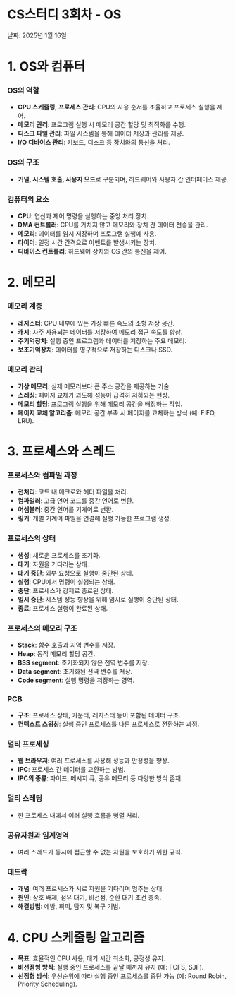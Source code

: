 # CS스터디 3회차 - OS

날짜: 2025년 1월 16일

# 1. OS와 컴퓨터

### OS의 역할

- **CPU 스케줄링, 프로세스 관리**: CPU의 사용 순서를 조율하고 프로세스 실행을 제어.
- **메모리 관리**: 프로그램 실행 시 메모리 공간 할당 및 최적화를 수행.
- **디스크 파일 관리**: 파일 시스템을 통해 데이터 저장과 관리를 제공.
- **I/O 디바이스 관리**: 키보드, 디스크 등 장치와의 통신을 처리.

### OS의 구조

- **커널, 시스템 호출, 사용자 모드**로 구분되며, 하드웨어와 사용자 간 인터페이스 제공.

### 컴퓨터의 요소

- **CPU**: 연산과 제어 명령을 실행하는 중앙 처리 장치.
- **DMA 컨트롤러**: CPU를 거치지 않고 메모리와 장치 간 데이터 전송을 관리.
- **메모리**: 데이터를 임시 저장하며 프로그램 실행에 사용.
- **타이머**: 일정 시간 간격으로 이벤트를 발생시키는 장치.
- **디바이스 컨트롤러**: 하드웨어 장치와 OS 간의 통신을 제어.

# 2. 메모리

### 메모리 계층

- **레지스터**: CPU 내부에 있는 가장 빠른 속도의 소형 저장 공간.
- **캐시**: 자주 사용되는 데이터를 저장하여 메모리 접근 속도를 향상.
- **주기억장치**: 실행 중인 프로그램과 데이터를 저장하는 주요 메모리.
- **보조기억장치**: 데이터를 영구적으로 저장하는 디스크나 SSD.

### 메모리 관리

- **가상 메모리**: 실제 메모리보다 큰 주소 공간을 제공하는 기술.
- **스레싱**: 페이지 교체가 과도해 성능이 급격히 저하되는 현상.
- **메모리 할당**: 프로그램 실행을 위해 메모리 공간을 배정하는 작업.
- **페이지 교체 알고리즘**: 메모리 공간 부족 시 페이지를 교체하는 방식 (예: FIFO, LRU).

# 3. 프로세스와 스레드

### 프로세스와 컴파일 과정

- **전처리**: 코드 내 매크로와 헤더 파일을 처리.
- **컴파일러**: 고급 언어 코드를 중간 언어로 변환.
- **어셈블러**: 중간 언어를 기계어로 변환.
- **링커**: 개별 기계어 파일을 연결해 실행 가능한 프로그램 생성.

### 프로세스의 상태

- **생성**: 새로운 프로세스를 초기화.
- **대기**: 자원을 기다리는 상태.
- **대기 중단**: 외부 요청으로 실행이 중단된 상태.
- **실행**: CPU에서 명령이 실행되는 상태.
- **중단**: 프로세스가 강제로 종료된 상태.
- **일시 중단**: 시스템 성능 향상을 위해 임시로 실행이 중단된 상태.
- **종료**: 프로세스 실행이 완료된 상태.

### 프로세스의 메모리 구조

- **Stack**: 함수 호출과 지역 변수를 저장.
- **Heap**: 동적 메모리 할당 공간.
- **BSS segment**: 초기화되지 않은 전역 변수를 저장.
- **Data segment**: 초기화된 전역 변수를 저장.
- **Code segment**: 실행 명령을 저장하는 영역.

### PCB

- **구조**: 프로세스 상태, 카운터, 레지스터 등이 포함된 데이터 구조.
- **컨텍스트 스위칭**: 실행 중인 프로세스를 다른 프로세스로 전환하는 과정.

### 멀티 프로세싱

- **웹 브라우저**: 여러 프로세스를 사용해 성능과 안정성을 향상.
- **IPC**: 프로세스 간 데이터를 교환하는 방법.
- **IPC의 종류**: 파이프, 메시지 큐, 공유 메모리 등 다양한 방식 존재.

### 멀티 스레딩

- 한 프로세스 내에서 여러 실행 흐름을 병렬 처리.

### 공유자원과 임계영역

- 여러 스레드가 동시에 접근할 수 없는 자원을 보호하기 위한 규칙.

### 데드락

- **개념**: 여러 프로세스가 서로 자원을 기다리며 멈추는 상태.
- **원인**: 상호 배제, 점유 대기, 비선점, 순환 대기 조건 충족.
- **해결방법**: 예방, 회피, 탐지 및 복구 기법.

# 4. CPU 스케줄링 알고리즘

- **목표**: 효율적인 CPU 사용, 대기 시간 최소화, 공정성 유지.
- **비선점형 방식**: 실행 중인 프로세스를 끝날 때까지 유지 (예: FCFS, SJF).
- **선점형 방식**: 우선순위에 따라 실행 중인 프로세스를 중단 가능 (예: Round Robin, Priority Scheduling).